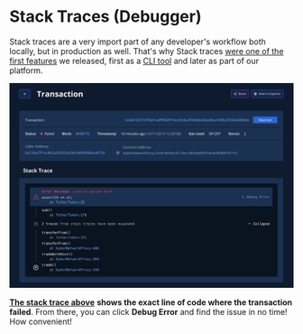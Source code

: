 # Stack Traces \(Debugger\)

Stack traces are a very import part of any developer's workflow both locally, but in production as well. That's why Stack traces [were one of the first features](http://blog.tenderly.co/improving-smart-contract-development-with-tenderly-and-human-readable-stack-traces/?utm_source=blog&utm_medium=post&utm_campaign=10_ways&utm_content=first_features) we released, first as a [CLI tool](https://github.com/Tenderly/tenderly-cli) and later as part of our platform.

![](../../../.gitbook/assets/image%20%2850%29.png)

[**The stack trace above**](https://dashboard.tenderly.co/tx/main/0x66016977d78e01a8ff0609f14ec6fc8caf95db6c666e86ac589bd76942688db0?utm_source=blog&utm_medium=post&utm_campaign=10_ways&utm_content=stack_trace) **shows the exact line of code where the transaction failed**. From there, you can click **Debug Error** and find the issue in no time! How convenient!

